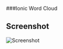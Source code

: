 ###Ionic Word Cloud

## Screenshot
![Screenshot](https://raw.githubusercontent.com/julianperrott/Ionic-WordCloud/master/screenshot.png.png "screenshot")
